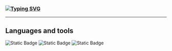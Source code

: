 ### [![Typing SVG](https://readme-typing-svg.herokuapp.com?color=%2336BCF7&lines=Hi+,+I+'+m+a+beginner+AQA+Engineer)](https://git.io/typing-svg)
___

## Languages and tools
![Static Badge](https://img.shields.io/badge/Java-252525?style=for-the-badge&logo=JAVA)
![Static Badge](https://img.shields.io/badge/Selenide-252525?style=for-the-badge&logo=Selenium)
![Static Badge](https://img.shields.io/badge/Cucumber-252525?style=for-the-badge&logo=Cucumber)




